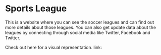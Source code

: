 # Sports League
This is a website where you can see the soccer leagues and can find out more details about those leagues.
You can also get update data about the leagues by connecting through social media like Twitter, Facebook and Twitter.

Check out here for a visual representation.
link: 